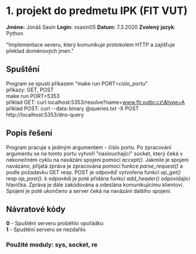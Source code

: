 # 1. projekt do predmetu IPK (FIT VUT)
**Jméne:** Jonáš Sasín
**Login:** xsasin05
**Datum:** 7.3.2020
**Zvolený jazyk**: Python

"Implementace severu, který komunikuje protokolem HTTP a zajišťuje překlad doménových jmen."

## Spuštění
Program se spustí příkazem "make run PORT=*cislo_portu*"  
příkazy: GET, POST  
make run PORT=5353  
příklad GET: curl localhost:5353/resolve?name=www.fit.vutbr.cz\&type=A  
příklad POST: curl --data-binary @queries.txt -X POST http://localhost:5353/dns-query  

## Popis řešení
Program pracuje s jediným argumentem - číslo portu. Po zpracování argumentu se na tomto portu vytvoří "naslouchající" socket, který čeká v nekonečném cyklu na navázání spojení pomocí *accept()*. Jakmile je spojení navázáno, přijatá zpráva je zpracována pomocí funkce *parse_request()* a podle požadavku GET resp. POST je odpověď vytvořena funkcí *op_get()* resp *op_post()*. k odpovědi je poté přidána funkcí *add_header()* odpovídající hlavička. Zpráva je dále zakódována a odeslána komunikujícímu klientovi. Spojení je poté ukončeno a server čeká na navázání dalšího spojení.

## Návratové kódy
**0** - Spuštění serveru proběhlo vpořádku  
**1** - Spuštění serveru se nezdařilo

### Použité moduly: sys, socket, re



